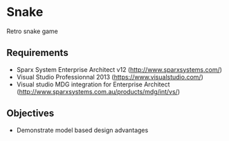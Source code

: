 # Snake
Retro snake game 

## Requirements
- Sparx System Enterprise Architect v12 (http://www.sparxsystems.com/)
- Visual Studio Professionnal 2013 (https://www.visualstudio.com/)
- Visual studio MDG integration for Enterprise Architect (http://www.sparxsystems.com.au/products/mdg/int/vs/)

## Objectives
- Demonstrate model based design advantages
